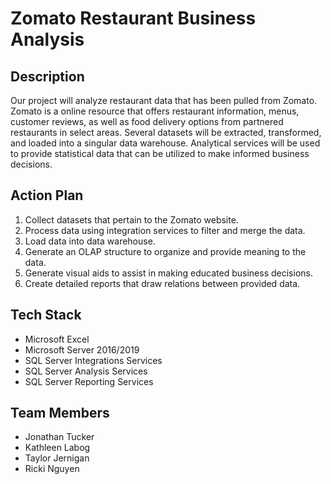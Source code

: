 # Zomato Restaurant Business Analysis
## Description
Our project will analyze restaurant data that has been pulled from Zomato. Zomato is a online resource that offers restaurant information, menus, customer reviews, as well as food delivery options from partnered restaurants in select areas. Several datasets will be extracted, transformed, and loaded into a singular data warehouse. Analytical services will be used to provide statistical data that can be utilized to make informed business decisions.

## Action Plan
1. Collect datasets that pertain to the Zomato website.
2. Process data using integration services to filter and merge the data.
3. Load data into data warehouse.
4. Generate an OLAP structure to organize and provide meaning to the data.
5. Generate visual aids to assist in making educated business decisions.
6. Create detailed reports that draw relations between provided data.

## Tech Stack
* Microsoft Excel
* Microsoft Server 2016/2019
* SQL Server Integrations Services
* SQL Server Analysis Services
* SQL Server Reporting Services

## Team Members
* Jonathan Tucker
* Kathleen Labog
* Taylor Jernigan
* Ricki Nguyen
